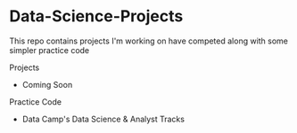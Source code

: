 # Data-Science-Projects
This repo contains projects I'm working on have competed along with some simpler practice code

Projects
- Coming Soon


Practice Code
- Data Camp's Data Science & Analyst Tracks
